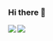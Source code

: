 ### Hi there 👋
  <img align="left" src="https://github-readme-stats.vercel.app/api/top-langs/?username=garethbrickman&layout=compact&theme=radical" />
  <img align="left" src="https://github-readme-stats.vercel.app/api?username=garethbrickman&show_icons=true&theme=radical" />

<!--
**garethbrickman/garethbrickman** is a ✨ _special_ ✨ repository because its `README.md` (this file) appears on your GitHub profile.

Here are some ideas to get you started:

- 🔭 I’m currently working on ...
- 🌱 I’m currently learning ...
- 👯 I’m looking to collaborate on ...
- 🤔 I’m looking for help with ...
- 💬 Ask me about ...
- 📫 How to reach me: ...
- 😄 Pronouns: ...
- ⚡ Fun fact: ...
-->
